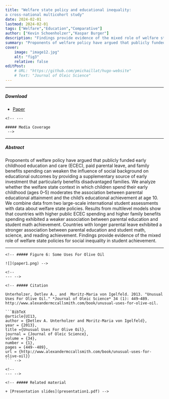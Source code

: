 ```yaml
---
title: "Welfare state policy and educational inequality:
a cross-national multicohort study" 
date: 2024-02-01
lastmod: 2024-02-01
tags: ["Welfare","Education","Comparative"]
author: ["Kevin Schoenholzer","Kaspar Burger"]
description: "Findings provide evidence of the mixed role of welfare state policies for social inequality in student achievement." 
summary: "Proponents of welfare policy have argued that publicly funded early childhood education and care (ECEC), paid parental leave, and family benefts spending can weaken the infuence of social background on educational outcomes by providing a supplementary source of early investment that particularly benefts disadvantaged families. We analyze whether the welfare state context in which children spend their early childhood (ages 0–5) moderates the association between parental educational attainment and the child’s educational achievement at age 10." 
cover:
    image: "image12.jpg"
    alt: "fig3"
    relative: false
editPost:
    # URL: "https://github.com/pmichaillat/hugo-website"
    # Text: "Journal of Oleic Science"
---
```


------------------------------------------------------------------------

##### Download

-   [Paper](bwc.pdf) <!-- + [Online appendix](appendix1.pdf)
        + [Code and data](https://github.com/pmichaillat/u-star) -->

```{=html}
<!-- ---

##### Media Coverage
 -->
```

------------------------------------------------------------------------

##### Abstract

Proponents of welfare policy have argued that publicly funded early childhood education and care (ECEC), paid parental leave, and family benefits spending can weaken the influence of social background on educational outcomes by providing a supplementary source of early investment that particularly benefits disadvantaged families. We analyze whether the welfare state context in which children spend their early childhood (ages 0–5) moderates the association between parental educational attainment and the child’s educational achievement at age 10. We combine data from two large-scale international student assessments with data about welfare state policies. Results from multilevel models show that countries with higher public ECEC spending and higher family benefits spending exhibited a weaker association between parental education and student math achievement. Countries with longer parental leave exhibited a stronger association between parental education and student math, science, and reading achievement. Findings provide evidence of the mixed role of welfare state policies for social inequality in student achievement.

------------------------------------------------------------------------

```{=html}
<!-- ##### Figure 6: Some Uses For Olive Oil

![](paper1.png) -->
```

```{=html}
<!-- 
--- -->
```

````{=html}
<!-- ##### Citation

Unterholzer, Detlev A., and  Moritz-Maria von Igelfeld. 2013. "Unusual Uses For Olive Oil." *Journal of Oleic Science* 34 (1): 449–489. http://www.alexandermccallsmith.com/book/unusual-uses-for-olive-oil.

```BibTeX
@article{UI13,
author = {Detlev A. Unterholzer and Moritz-Maria von Igelfeld},
year = {2013},
title ={Unusual Uses For Olive Oil},
journal = {Journal of Oleic Science},
volume = {34},
number = {1},
pages = {449--489},
url = {http://www.alexandermccallsmith.com/book/unusual-uses-for-olive-oil}}
``` -->
````

```{=html}
<!-- 
--- -->
```

```{=html}
<!-- ##### Related material

+ [Presentation slides](presentation1.pdf) -->
```

<!-- + [Summary of the paper](https://www.penguinrandomhouse.com/books/110403/unusual-uses-for-olive-oil-by-alexander-mccall-smith/) -->
